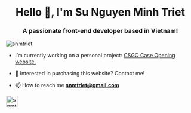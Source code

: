 <h1 align="center">Hello 👋, I'm Su Nguyen Minh Triet</h1>
<h3 align="center">A passionate front-end developer based in Vietnam!</h3>

<p align="left"> <img src="https://komarev.com/ghpvc/?username=snmtriet&label=Profile%20views&color=0e75b6&style=flat" alt="snmtriet" /> </p>

- I’m currently working on a personal project: [CSGO Case Opening website.](https://csgoempire-vue.vercel.app)

- 🛒 Interested in purchasing this website? Contact me!

- 📫 How to reach me **snmtriet@gmail.com**
<p align="left">
<a href="https://t.me/snmtriet" target="blank"><img align="center" src="https://upload.wikimedia.org/wikipedia/commons/thumb/8/83/Telegram_2019_Logo.svg/512px-Telegram_2019_Logo.svg.png" alt="snmtriet" height="30" width="30" /></a>
</p>



